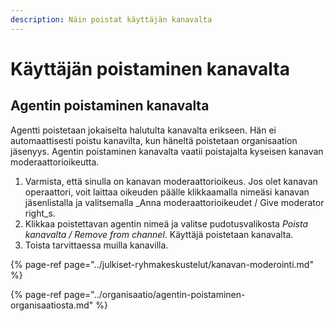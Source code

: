 ```yaml
---
description: Näin poistat käyttäjän kanavalta
---
```


# Käyttäjän poistaminen kanavalta

## Agentin poistaminen kanavalta

Agentti poistetaan jokaiselta halutulta kanavalta erikseen. Hän ei automaattisesti poistu kanavilta, kun häneltä poistetaan organisaation jäsenyys. Agentin poistaminen kanavalta vaatii poistajalta kyseisen kanavan moderaattorioikeutta. 

1. Varmista, että sinulla on kanavan moderaattorioikeus. Jos olet kanavan operaattori, voit laittaa oikeuden päälle klikkaamalla nimeäsi kanavan jäsenlistalla ja valitsemalla _Anna moderaattorioikeudet / Give moderator right_s.
2. Klikkaa poistettavan agentin nimeä ja valitse pudotusvalikosta _Poista kanavalta / Remove from channel_. Käyttäjä poistetaan kanavalta.
3. Toista tarvittaessa muilla kanavilla.

{% page-ref page="../julkiset-ryhmakeskustelut/kanavan-moderointi.md" %}

{% page-ref page="../organisaatio/agentin-poistaminen-organisaatiosta.md" %}

